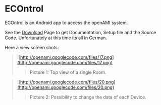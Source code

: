 # ECOntrol #

ECOntrol is an Android app to access the openAMI system.

See the [Download](http://code.google.com/p/openami/downloads/list) Page to get Documentation, Setup file and the Source Code.
Unfortunately at this time its all in German.

Here a view screen shots:

> ![http://openami.googlecode.com/files/17.png](http://openami.googlecode.com/files/17.png)
> > Picture 1: Top view of a single Room.





> ![http://openami.googlecode.com/files/20.png](http://openami.googlecode.com/files/20.png)
> > Picture 2: Possibility to change the data of each Device.